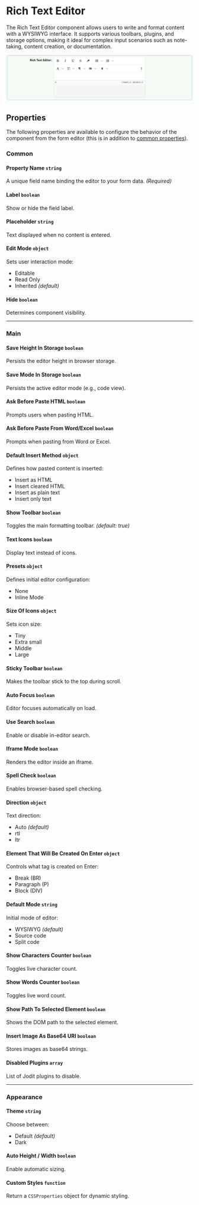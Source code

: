 # Rich Text Editor
The Rich Text Editor component allows users to write and format content with a WYSIWYG interface. It supports various toolbars, plugins, and storage options, making it ideal for complex input scenarios such as note-taking, content creation, or documentation.

![Image](../Advanced/images/richtexteditor1.png)

## Properties

The following properties are available to configure the behavior of the component from the form editor (this is in addition to [common properties](/docs/front-end-basics/form-components/common-component-properties)).


### Common

#### **Property Name** `string`  
A unique field name binding the editor to your form data. *(Required)*

#### **Label** `boolean`  
Show or hide the field label.

#### **Placeholder** `string`  
Text displayed when no content is entered.

#### **Edit Mode** `object`  
Sets user interaction mode:
- Editable
- Read Only
- Inherited *(default)*

#### **Hide** `boolean`  
Determines component visibility.

___

### Main

#### **Save Height In Storage** `boolean`  
Persists the editor height in browser storage.

#### **Save Mode In Storage** `boolean`  
Persists the active editor mode (e.g., code view).

#### **Ask Before Paste HTML** `boolean`  
Prompts users when pasting HTML.

#### **Ask Before Paste From Word/Excel** `boolean`  
Prompts when pasting from Word or Excel.

#### **Default Insert Method** `object`  
Defines how pasted content is inserted:
- Insert as HTML
- Insert cleared HTML
- Insert as plain text
- Insert only text

#### **Show Toolbar** `boolean`  
Toggles the main formatting toolbar. *(default: true)*

#### **Text Icons** `boolean`  
Display text instead of icons.

#### **Presets** `object`  
Defines initial editor configuration:
- None
- Inline Mode

#### **Size Of Icons** `object`  
Sets icon size:
- Tiny
- Extra small
- Middle
- Large

#### **Sticky Toolbar** `boolean`  
Makes the toolbar stick to the top during scroll.

#### **Auto Focus** `boolean`  
Editor focuses automatically on load.

#### **Use Search** `boolean`  
Enable or disable in-editor search.

#### **Iframe Mode** `boolean`  
Renders the editor inside an iframe.

#### **Spell Check** `boolean`  
Enables browser-based spell checking.

#### **Direction** `object`  
Text direction:
- Auto *(default)*
- rtl
- ltr

#### **Element That Will Be Created On Enter** `object`  
Controls what tag is created on Enter:
- Break (BR)
- Paragraph (P)
- Block (DIV)

#### **Default Mode** `string`  
Initial mode of editor:
- WYSIWYG *(default)*
- Source code
- Split code

#### **Show Characters Counter** `boolean`  
Toggles live character count.

#### **Show Words Counter** `boolean`  
Toggles live word count.

#### **Show Path To Selected Element** `boolean`  
Shows the DOM path to the selected element.

#### **Insert Image As Base64 URI** `boolean`  
Stores images as base64 strings.

#### **Disabled Plugins** `array`  
List of Jodit plugins to disable.

___

### Appearance

#### **Theme** `string`  
Choose between:
- Default *(default)*
- Dark

#### **Auto Height / Width** `boolean`  
Enable automatic sizing.

#### **Custom Styles** `function`  
Return a `CSSProperties` object for dynamic styling.